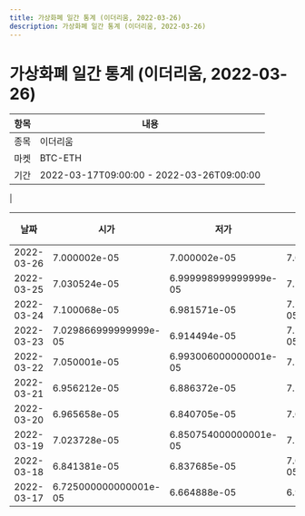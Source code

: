 ```yaml
---
title: 가상화폐 일간 통계 (이더리움, 2022-03-26)
description: 가상화폐 일간 통계 (이더리움, 2022-03-26)
---
```


가상화폐 일간 통계 (이더리움, 2022-03-26)
===

|항목|내용|
|--|--|
|종목|이더리움|
|마켓|BTC-ETH|\i|종류|일 단위 캔들|
|기간|2022-03-17T09:00:00 - 2022-03-26T09:00:00
|

|날짜|시가|저가|고가|종가|비고|
|--|--|--|--|--|--|
|2022-03-26|7.000002e-05|7.000002e-05|7.066545e-05|7.000003000000001e-05|    |
|2022-03-25|7.030524e-05|6.999998999999999e-05|7.139999e-05|7.000002e-05|    |
|2022-03-24|7.100068e-05|6.981571e-05|7.128511999999999e-05|7.069999000000001e-05|    |
|2022-03-23|7.029866999999999e-05|6.914494e-05|7.170909000000001e-05|7.045319e-05|    |
|2022-03-22|7.050001e-05|6.993006000000001e-05|7.195699e-05|7.029866999999999e-05|    |
|2022-03-21|6.956212e-05|6.886372e-05|7.198216e-05|7.092813e-05|    |
|2022-03-20|6.965658e-05|6.840705e-05|7.013471e-05|6.899611e-05|    |
|2022-03-19|7.023728e-05|6.850754000000001e-05|7.131314e-05|6.9613e-05|    |
|2022-03-18|6.841381e-05|6.837685e-05|7.099999999999999e-05|7.015248000000001e-05|    |
|2022-03-17|6.725000000000001e-05|6.664888e-05|6.967239e-05|6.87e-05|    |
